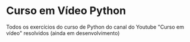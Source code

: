 # Curso em Vídeo Python
 Todos os exercícios do curso de Python do canal do Youtube "Curso em vídeo" resolvidos (ainda em desenvolvimento)

